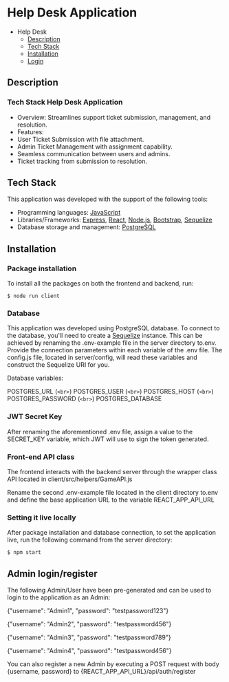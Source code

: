 

# Help Desk Application

- Help Desk
  - [Description](#description)
  - [Tech Stack](#tech-stack)
  - [Installation](#installation)
  - [Login](#admin-login/register)


## Description

### Tech Stack Help Desk Application
- Overview: Streamlines support ticket submission, management, and resolution.
- Features:
 - User Ticket Submission with file attachment.
 - Admin Ticket Management with assignment capability.
 - Seamless communication between users and admins.
 - Ticket tracking from submission to resolution.

## Tech Stack

This application was developed with the support of the following tools:

- Programming languages: [JavaScript](https://www.javascript.com)
- Libraries/Frameworks: [Express](https://expressjs.com), [React](https://react.dev), [Node.js](https://nodejs.org/en), [Bootstrap](https://getbootstrap.com), [Sequelize](https://sequelize.org/docs/v6/getting-started/)
- Database storage and management: [PostgreSQL](https://www.postgresql.org)

## Installation

### Package installation

To install all the packages on both the frontend and backend, run:

```shell
$ node run client
```

### Database

This application was developed using PostgreSQL database. To connect to the database, you'll need to create a [Sequelize](https://sequelize.org/docs/v6/getting-started/) instance. This can be achieved by renaming the .env-example file in the server directory to.env. Provide the connection parameters within each variable of the .env file. The config.js file, located in server/config, will read these variables and construct the Sequelize URI for you.

Database variables:

POSTGRES_URL
 (`<br>`)
POSTGRES_USER
 (`<br>`)
POSTGRES_HOST
 (`<br>`)
POSTGRES_PASSWORD
 (`<br>`)
POSTGRES_DATABASE

### JWT Secret Key

After renaming the aforementioned .env file, assign a value to the SECRET_KEY variable, which JWT will use to sign the token generated.

### Front-end API class

The frontend interacts with the backend server through the wrapper class API located in client/src/helpers/GameAPI.js

Rename the second .env-example file located in the client directory to.env and define the base application URL to the variable REACT_APP_API_URL 

### Setting it live locally

After package installation and database connection, to set the application live, run the following command from the server directory: 

```shell
$ npm start
```

## Admin login/register

The following Admin/User have been pre-generated and can be used to login to the application as an Admin:

{"username": "Admin1", "password": "testpassword123"}

{"username": "Admin2", "password": "testpassword456"}

{"username": "Admin3", "password": "testpassword789"}

{"username": "Admin4", "password": "testpassword456"}

You can also register a new Admin  by executing a POST request with body {username, password} to {REACT_APP_API_URL}/api/auth/register

